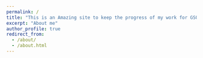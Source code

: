 ```yaml
---
permalink: /
title: "This is an Amazing site to keep the progress of my work for GSOC 2022"
excerpt: "About me"
author_profile: true
redirect_from: 
  - /about/
  - /about.html
---
```



